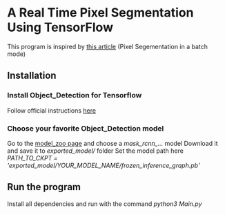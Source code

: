 # A Real Time Pixel Segmentation Using TensorFlow
This program is inspired by [this article](https://github.com/priya-dwivedi/Deep-Learning/blob/master/Mask_RCNN/Mask_RCNN_Videos.ipynb) (Pixel Segementation in a batch mode)
## Installation
### Install Object_Detection for Tensorflow
Follow official instructions [here](https://github.com/tensorflow/models/blob/master/research/object_detection/g3doc/installation.md)
### Choose your favorite Object_Detection model
Go to the [model_zoo page](https://github.com/tensorflow/models/blob/master/research/object_detection/g3doc/detection_model_zoo.md) and choose a *mask_rcnn_...* model  Download it and save it to *exported_model/* folder  Set the model path here *PATH_TO_CKPT = 'exported_model/YOUR_MODEL_NAME/frozen_inference_graph.pb'*
## Run the program
Install all dependencies and run with the command  *python3 Main.py*

